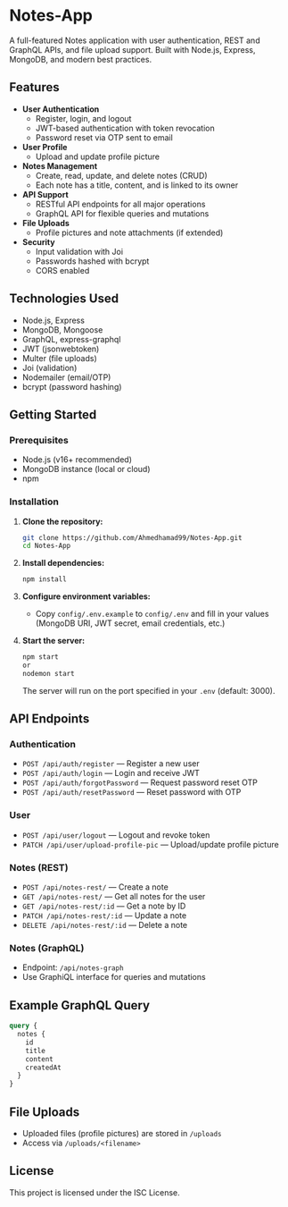 # Notes-App

A full-featured Notes application with user authentication, REST and GraphQL APIs, and file upload support. Built with Node.js, Express, MongoDB, and modern best practices.

## Features

- **User Authentication**
  - Register, login, and logout
  - JWT-based authentication with token revocation
  - Password reset via OTP sent to email
- **User Profile**
  - Upload and update profile picture
- **Notes Management**
  - Create, read, update, and delete notes (CRUD)
  - Each note has a title, content, and is linked to its owner
- **API Support**
  - RESTful API endpoints for all major operations
  - GraphQL API for flexible queries and mutations
- **File Uploads**
  - Profile pictures and note attachments (if extended)
- **Security**
  - Input validation with Joi
  - Passwords hashed with bcrypt
  - CORS enabled

## Technologies Used

- Node.js, Express
- MongoDB, Mongoose
- GraphQL, express-graphql
- JWT (jsonwebtoken)
- Multer (file uploads)
- Joi (validation)
- Nodemailer (email/OTP)
- bcrypt (password hashing)

## Getting Started

### Prerequisites

- Node.js (v16+ recommended)
- MongoDB instance (local or cloud)
- npm

### Installation

1. **Clone the repository:**
   ```bash
   git clone https://github.com/Ahmedhamad99/Notes-App.git
   cd Notes-App
   ```

2. **Install dependencies:**
   ```bash
   npm install
   ```

3. **Configure environment variables:**
   - Copy `config/.env.example` to `config/.env` and fill in your values (MongoDB URI, JWT secret, email credentials, etc.)

4. **Start the server:**
   ```bash
   npm start
   or
   nodemon start
   ```

   The server will run on the port specified in your `.env` (default: 3000).

## API Endpoints

### Authentication

- `POST /api/auth/register` — Register a new user
- `POST /api/auth/login` — Login and receive JWT
- `POST /api/auth/forgotPassword` — Request password reset OTP
- `POST /api/auth/resetPassword` — Reset password with OTP

### User

- `POST /api/user/logout` — Logout and revoke token
- `PATCH /api/user/upload-profile-pic` — Upload/update profile picture

### Notes (REST)

- `POST /api/notes-rest/` — Create a note
- `GET /api/notes-rest/` — Get all notes for the user
- `GET /api/notes-rest/:id` — Get a note by ID
- `PATCH /api/notes-rest/:id` — Update a note
- `DELETE /api/notes-rest/:id` — Delete a note

### Notes (GraphQL)

- Endpoint: `/api/notes-graph`
- Use GraphiQL interface for queries and mutations

## Example GraphQL Query

```graphql
query {
  notes {
    id
    title
    content
    createdAt
  }
}
```

## File Uploads

- Uploaded files (profile pictures) are stored in `/uploads`
- Access via `/uploads/<filename>`

## License

This project is licensed under the ISC License.